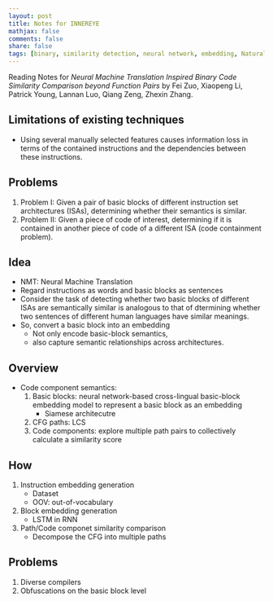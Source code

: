 ```yaml
---
layout: post
title: Notes for INNEREYE
mathjax: false
comments: false
share: false
tags: [binary, similarity detection, neural network, embedding, Natural Language Processing]
---
```


Reading Notes for *Neural Machine Translation Inspired Binary Code Similarity Comparison beyond Function Pairs* by Fei Zuo, Xiaopeng Li, Patrick Young, Lannan Luo, Qiang Zeng, Zhexin Zhang.

<!--more-->

## Limitations of existing techniques
* Using several manually selected features causes information loss in terms of the contained instructions and the dependencies between these instructions.

## Problems
1. Problem I: Given a pair of basic blocks of different instruction set architectures (ISAs), determining whether their semantics is similar.
2. Problem II: Given a piece of code of interest, determining if it is contained in another piece of code of a different ISA (code containment problem).

## Idea
* NMT: Neural Machine Translation
* Regard instructions as words and basic blocks as sentences
* Consider the task of detecting whether two basic blocks of different ISAs are semantically similar is analogous to that of dtermining whether two sentences of different human languages have similar meanings.
* So, convert a basic block into an embedding
    * Not only encode basic-block semantics,
    * also capture semantic relationships across architectures.

## Overview
* Code component semantics:
    1. Basic blocks: neural network-based cross-lingual basic-block embedding model to represent a basic block as an embedding
        * Siamese architecutre
    2. CFG paths: LCS
    3. Code components: explore multiple path pairs to collectively calculate a similarity score

## How
1. Instruction embedding generation
    * Dataset
    * OOV: out-of-vocabulary
2. Block embedding generation
    * LSTM in RNN
4. Path/Code componet similarity comparison
    * Decompose the CFG into multiple paths

## Problems
1. Diverse compilers
2. Obfuscations on the basic block level